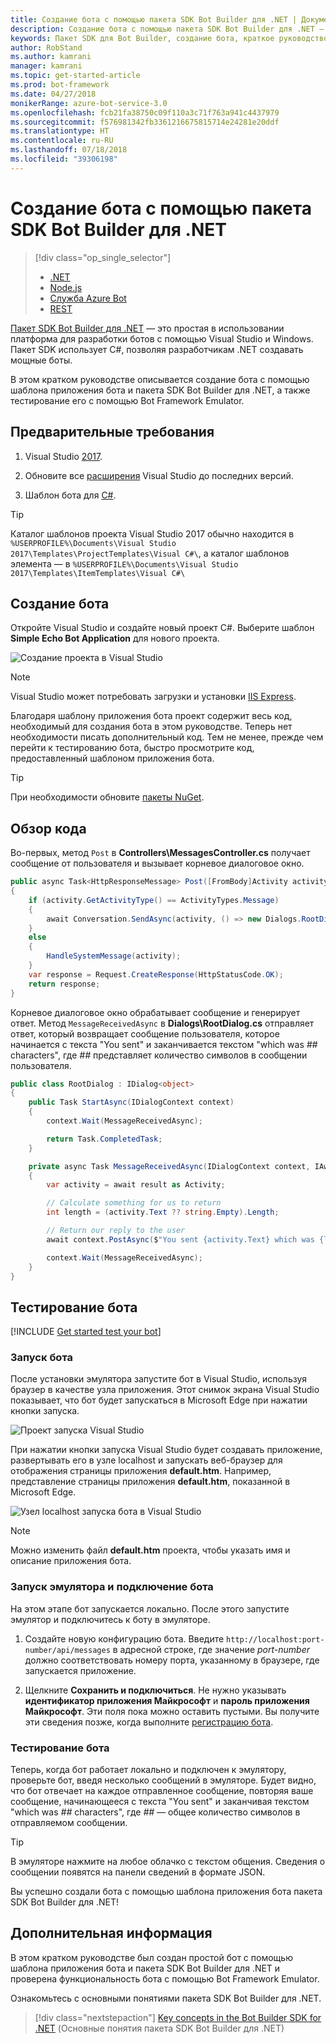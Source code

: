 ```yaml
---
title: Создание бота с помощью пакета SDK Bot Builder для .NET | Документация Майкрософт
description: Создание бота с помощью пакета SDK Bot Builder для .NET — мощной платформы для создания ботов.
keywords: Пакет SDK для Bot Builder, создание бота, краткое руководство, начало работы
author: RobStand
ms.author: kamrani
manager: kamrani
ms.topic: get-started-article
ms.prod: bot-framework
ms.date: 04/27/2018
monikerRange: azure-bot-service-3.0
ms.openlocfilehash: fcb21fa38750c09f110a3c71f763a941c4437979
ms.sourcegitcommit: f576981342fb3361216675815714e24281e20ddf
ms.translationtype: HT
ms.contentlocale: ru-RU
ms.lasthandoff: 07/18/2018
ms.locfileid: "39306198"
---
```

# <a name="create-a-bot-with-the-bot-builder-sdk-for-net"></a>Создание бота с помощью пакета SDK Bot Builder для .NET
> [!div class="op_single_selector"]
> - [.NET](../dotnet/bot-builder-dotnet-quickstart.md)
> - [Node.js](../nodejs/bot-builder-nodejs-quickstart.md)
> - [Служба Azure Bot](../bot-service-quickstart.md)
> - [REST](../rest-api/bot-framework-rest-connector-quickstart.md)

<a href="https://github.com/Microsoft/BotBuilder" target="_blank">Пакет SDK Bot Builder для .NET</a> — это простая в использовании платформа для разработки ботов с помощью Visual Studio и Windows. Пакет SDK использует C#, позволяя разработчикам .NET создавать мощные боты.


В этом кратком руководстве описывается создание бота с помощью шаблона приложения бота и пакета SDK Bot Builder для .NET, а также тестирование его с помощью Bot Framework Emulator.

## <a name="prerequisites"></a>Предварительные требования
1. Visual Studio [2017](https://www.visualstudio.com/).

2. Обновите все [расширения](https://docs.microsoft.com/en-us/visualstudio/extensibility/how-to-update-a-visual-studio-extension) Visual Studio до последних версий.

3. Шаблон бота для [C#](https://marketplace.visualstudio.com/items?itemName=BotBuilder.BotBuilderV3).

> [!TIP]
> Каталог шаблонов проекта Visual Studio 2017 обычно находится в `%USERPROFILE%\Documents\Visual Studio 2017\Templates\ProjectTemplates\Visual C#\`, а каталог шаблонов элемента — в `%USERPROFILE%\Documents\Visual Studio 2017\Templates\ItemTemplates\Visual C#\`

## <a name="create-your-bot"></a>Создание бота

Откройте Visual Studio и создайте новый проект C#. Выберите шаблон **Simple Echo Bot Application** для нового проекта.

![Создание проекта в Visual Studio](../media/connector-getstarted-create-project.png)

> [!NOTE]
> Visual Studio может потребовать загрузки и установки [IIS Express](https://www.microsoft.com/en-us/download/details.aspx?id=48264). 

Благодаря шаблону приложения бота проект содержит весь код, необходимый для создания бота в этом руководстве. Теперь нет необходимости писать дополнительный код. Тем не менее, прежде чем перейти к тестированию бота, быстро просмотрите код, предоставленный шаблоном приложения бота.

> [!TIP] 
> При необходимости обновите [пакеты NuGet](https://docs.microsoft.com/en-us/nuget/quickstart/install-and-use-a-package-in-visual-studio).

## <a name="explore-the-code"></a>Обзор кода

Во-первых, метод `Post` в **Controllers\MessagesController.cs** получает сообщение от пользователя и вызывает корневое диалоговое окно.

```csharp
public async Task<HttpResponseMessage> Post([FromBody]Activity activity)
{
    if (activity.GetActivityType() == ActivityTypes.Message)
    {
        await Conversation.SendAsync(activity, () => new Dialogs.RootDialog());
    }
    else
    {
        HandleSystemMessage(activity);
    }
    var response = Request.CreateResponse(HttpStatusCode.OK);
    return response;
}

```

Корневое диалоговое окно обрабатывает сообщение и генерирует ответ. Метод `MessageReceivedAsync` в **Dialogs\RootDialog.cs** отправляет ответ, который возвращает сообщение пользователя, которое начинается с текста "You sent" и заканчивается текстом "which was *##* characters", где *##* представляет количество символов в сообщении пользователя.

```csharp
public class RootDialog : IDialog<object>
{
    public Task StartAsync(IDialogContext context)
    {
        context.Wait(MessageReceivedAsync);

        return Task.CompletedTask;
    }

    private async Task MessageReceivedAsync(IDialogContext context, IAwaitable<object> result)
    {
        var activity = await result as Activity;

        // Calculate something for us to return
        int length = (activity.Text ?? string.Empty).Length;

        // Return our reply to the user
        await context.PostAsync($"You sent {activity.Text} which was {length} characters");

        context.Wait(MessageReceivedAsync);
    }
}
```

## <a name="test-your-bot"></a>Тестирование бота

[!INCLUDE [Get started test your bot](../includes/snippet-getstarted-test-bot.md)]

### <a name="start-your-bot"></a>Запуск бота

После установки эмулятора запустите бот в Visual Studio, используя браузер в качестве узла приложения.
Этот снимок экрана Visual Studio показывает, что бот будет запускаться в Microsoft Edge при нажатии кнопки запуска.

![Проект запуска Visual Studio](../media/connector-getstarted-start-bot-locally.png)

При нажатии кнопки запуска Visual Studio будет создавать приложение, развертывать его в узле localhost и запускать веб-браузер для отображения страницы приложения **default.htm**.
Например, представление страницы приложения **default.htm**, показанной в Microsoft Edge.

![Узел localhost запуска бота в Visual Studio](../media/connector-getstarted-bot-running-localhost.png)

> [!NOTE]
> Можно изменить файл **default.htm** проекта, чтобы указать имя и описание приложения бота.

### <a name="start-the-emulator-and-connect-your-bot"></a>Запуск эмулятора и подключение бота

На этом этапе бот запускается локально.
После этого запустите эмулятор и подключитесь к боту в эмуляторе.

1. Создайте новую конфигурацию бота. Введите `http://localhost:port-number/api/messages` в адресной строке, где значение *port-number* должно соответствовать номеру порта, указанному в браузере, где запускается приложение.

2. Щелкните **Сохранить и подключиться**. Не нужно указывать **идентификатор приложения Майкрософт** и **пароль приложения Майкрософт**. Эти поля пока можно оставить пустыми. Вы получите эти сведения позже, когда выполните [регистрацию бота](~/bot-service-quickstart-registration.md).

### <a name="test-your-bot"></a>Тестирование бота

Теперь, когда бот работает локально и подключен к эмулятору, проверьте бот, введя несколько сообщений в эмуляторе.
Будет видно, что бот отвечает на каждое отправленное сообщение, повторяя ваше сообщение, начинающееся с текста "You sent" и заканчивая текстом "which was *##* characters", где *##* — общее количество символов в отправляемом сообщении.


> [!TIP]
> В эмуляторе нажмите на любое облачко с текстом общения. Сведения о сообщении появятся на панели сведений в формате JSON.

Вы успешно создали бота с помощью шаблона приложения бота пакета SDK Bot Builder для .NET!

## <a name="next-steps"></a>Дополнительная информация

В этом кратком руководстве был создан простой бот с помощью шаблона приложения бота и пакета SDK Bot Builder для .NET и проверена функциональность бота с помощью Bot Framework Emulator.

Ознакомьтесь с основными понятиями пакета SDK Bot Builder для .NET.

> [!div class="nextstepaction"]
> [Key concepts in the Bot Builder SDK for .NET](bot-builder-dotnet-concepts.md) (Основные понятия пакета SDK Bot Builder для .NET)

